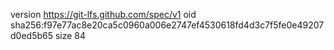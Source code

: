 version https://git-lfs.github.com/spec/v1
oid sha256:f97e77ac8e20ca5c0960a006e2747ef4530618fd4d3c7f5fe0e49207d0ed5b65
size 84
